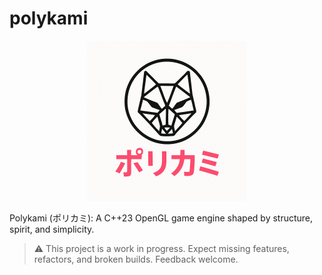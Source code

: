 # polykami

<div style="text-align: center;">
  <img src="polykami_logo.png" alt="Polykami Logo" width="256"/>
</div>

Polykami (ポリカミ): A C++23 OpenGL game engine shaped by structure, spirit, and simplicity.

> ⚠️ This project is a work in progress. Expect missing features, refactors, and broken builds. Feedback welcome.
